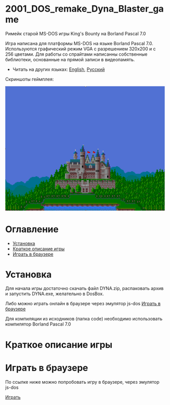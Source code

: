 # 2001_DOS_remake_Dyna_Blaster_game
Римейк старой MS-DOS игры King's Bounty на  Borland Pascal 7.0

Игра написана для платформы MS-DOS на языке Borland Pascal 7.0. Используются графический режим VGA с разрешением 320х200 и с 256 цветами. Для работы со спрайтами написанны собственные библиотеки, основанные на прямой записи в видеопамять.

* Читать на других языках: [English](README.md), [Русский](README.ru.md)

Скриншоты геймплея:

![Screenshots of a gameplay](screenshots.gif)

# Оглавление
- [Установка](#Установка)
- [Краткое описание игры](#Краткое-описание-игры)
- [Играть в браузере](#Играть-в-браузере)

# Установка

Для начала игры достаточно скачать файл DYNA.zip, распаковать архив и запустить DYNA.exe, желательно в DosBox.

Либо можно играть онлайн в браузере через эмулятор js-dos [Играть в браузере](#Играть-в-браузере)

Для компиляции из исходников (папка code) необходимо использовать компилятор Borland Pascal 7.0

# Краткое описание игры

# Играть в браузере

По ссылке ниже можно попробовать игру в браузере, через эмулятор js-dos

[Играть](https://andrey-andrianov.github.io/sites/jsdos/dyna.html)
